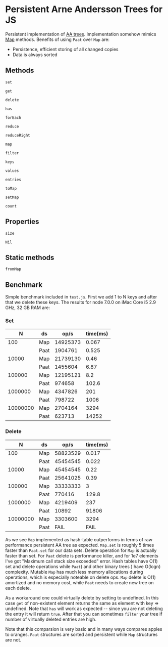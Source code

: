 Persistent Arne Andersson Trees for JS
======================================

Persistent implementation of [AA trees](https://en.wikipedia.org/wiki/AA_tree). Implementation somehow mimics [Map](https://developer.mozilla.org/en-US/docs/Web/JavaScript/Reference/Global_Objects/Map) methods. Benefits of using `Paat` over `Map` are:

* Persistence, efficient storing of all changed copies 
* Data is always sorted

Methods
-------

`set`

`get`

`delete`

`has`

`forEach`

`reduce`

`reduceRight`

`map`

`filter`

`keys`

`values`

`entries`

`toMap`

`setMap`

`count`

Properties
----------

`size`

`Nil`

Static methods
--------------

`fromMap`

Benchmark
---------
Simple benchmark included in `test.js`. First we add 1 to N keys and after that we delete these keys. The results for node 7.0.0 on iMac Core i5 2.9 GHz, 32 GB RAM are:

### Set

N        | ds   |  op/s    | time(ms)
---------|------|----------|--------
100      | Map  | 14925373 | 0.067
         | Paat |  1904761 | 0.525
10000    | Map  | 21739130 | 0.46
         | Paat |  1455604 | 6.87
100000   | Map  | 12195121 | 8.2
         | Paat |   974658 | 102.6
1000000  | Map  |  4347826 | 201
         | Paat |   798722 | 1006
10000000 | Map  |  2704164 | 3294
         | Paat |   623713 | 14252

### Delete

N        | ds   | op/s     | time(ms)
---------|------|----------|--------
100      | Map  | 58823529 | 0.017
         | Paat | 45454545 | 0.022
10000    | Map  | 45454545 | 0.22
         | Paat | 25641025 | 0.39
100000   | Map  | 33333333 | 3
         | Paat |   770416 | 129.8
1000000  | Map  |  4219409 | 237
         | Paat |    10892 | 91806
10000000 | Map  |  3303600 | 3294
         | Paat |     FAIL | FAIL

As we see `Map` implemented as hash-table outperforms in terms of raw performance persistent AA tree as expected. `Map.set` is roughly 5 times faster than `Paat.set` for our data sets. Delete operation for `Map` is actually faster than set. For `Paat` delete is performance killer, and for 1e7 elements I've got "Maximum call stack size exceeded" error. Hash tables have O(1) set and delete operations while `Paat`( and other binary trees ) have O(logn) complexity. Mutable `Map` has much less memory allocations during operations, which is especially noteable on delete ops. `Map` delete is O(1) amortized and no memory cost, while `Paat` needs to create new tree on each delete.

As a workaround one could virtually delete by setting to undefined. In this case `get` of non-existent element returns the same as element with key => undefined. Note that `has` will work as expected -- since you are not deleting the entry it will return `true`. After that you can sometimes `filter` your tree if number of virtually deleted entries are high.

Note that this comparsion is very basic and in many ways compares apples to oranges. `Paat` structures are sorted and persistent while `Map` structures are not.
